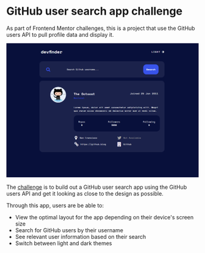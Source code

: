 # GitHub user search app challenge

As part of Frontend Mentor challenges, this is a project that use the GitHub users API to pull profile data and display it. 

![](https://github.com/valessol/github-user-search-app/blob/dev/media/1.png?raw=true)

The [challenge](https://www.frontendmentor.io/challenges/github-user-search-app-Q09YOgaH6) is to build out a GitHub user search app using the GitHub users API and get it looking as close to the design as possible.

Through this app, users are be able to:

- View the optimal layout for the app depending on their device's screen size
- Search for GitHub users by their username
- See relevant user information based on their search
- Switch between light and dark themes
